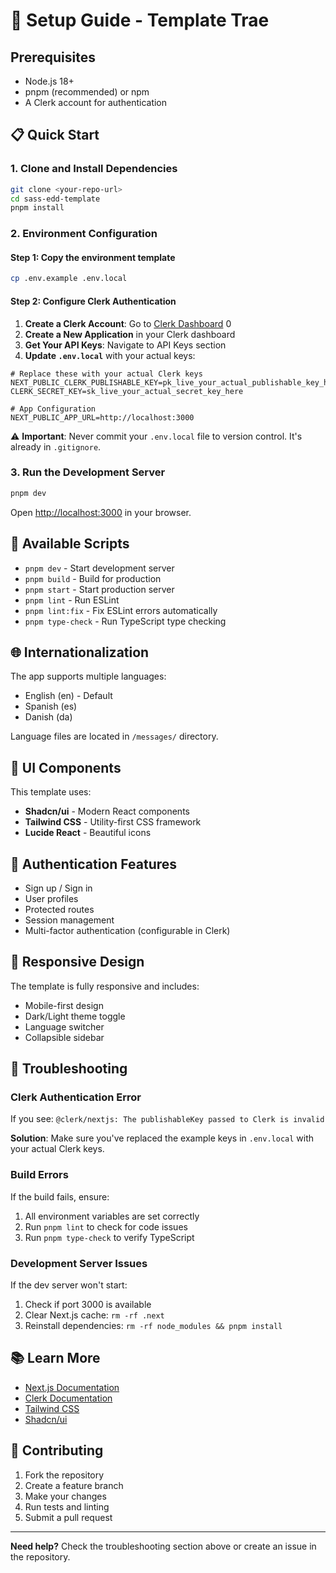 # 🚀 Setup Guide - Template Trae

## Prerequisites

- Node.js 18+ 
- pnpm (recommended) or npm
- A Clerk account for authentication

## 📋 Quick Start

### 1. Clone and Install Dependencies

```bash
git clone <your-repo-url>
cd sass-edd-template
pnpm install
```

### 2. Environment Configuration

#### Step 1: Copy the environment template
```bash
cp .env.example .env.local
```

#### Step 2: Configure Clerk Authentication

1. **Create a Clerk Account**: Go to [Clerk Dashboard](https://dashboard.clerk.com) <mcreference link="https://dashboard.clerk.com/last-active?path=api-keys." index="0">0</mcreference>
2. **Create a New Application** in your Clerk dashboard
3. **Get Your API Keys**: Navigate to API Keys section
4. **Update `.env.local`** with your actual keys:

```env
# Replace these with your actual Clerk keys
NEXT_PUBLIC_CLERK_PUBLISHABLE_KEY=pk_live_your_actual_publishable_key_here
CLERK_SECRET_KEY=sk_live_your_actual_secret_key_here

# App Configuration
NEXT_PUBLIC_APP_URL=http://localhost:3000
```

⚠️ **Important**: Never commit your `.env.local` file to version control. It's already in `.gitignore`.

### 3. Run the Development Server

```bash
pnpm dev
```

Open [http://localhost:3000](http://localhost:3000) in your browser.

## 🔧 Available Scripts

- `pnpm dev` - Start development server
- `pnpm build` - Build for production
- `pnpm start` - Start production server
- `pnpm lint` - Run ESLint
- `pnpm lint:fix` - Fix ESLint errors automatically
- `pnpm type-check` - Run TypeScript type checking

## 🌐 Internationalization

The app supports multiple languages:
- English (en) - Default
- Spanish (es)
- Danish (da)

Language files are located in `/messages/` directory.

## 🎨 UI Components

This template uses:
- **Shadcn/ui** - Modern React components
- **Tailwind CSS** - Utility-first CSS framework
- **Lucide React** - Beautiful icons

## 🔐 Authentication Features

- Sign up / Sign in
- User profiles
- Protected routes
- Session management
- Multi-factor authentication (configurable in Clerk)

## 📱 Responsive Design

The template is fully responsive and includes:
- Mobile-first design
- Dark/Light theme toggle
- Language switcher
- Collapsible sidebar

## 🚨 Troubleshooting

### Clerk Authentication Error

If you see: `@clerk/nextjs: The publishableKey passed to Clerk is invalid`

**Solution**: Make sure you've replaced the example keys in `.env.local` with your actual Clerk keys.

### Build Errors

If the build fails, ensure:
1. All environment variables are set correctly
2. Run `pnpm lint` to check for code issues
3. Run `pnpm type-check` to verify TypeScript

### Development Server Issues

If the dev server won't start:
1. Check if port 3000 is available
2. Clear Next.js cache: `rm -rf .next`
3. Reinstall dependencies: `rm -rf node_modules && pnpm install`

## 📚 Learn More

- [Next.js Documentation](https://nextjs.org/docs)
- [Clerk Documentation](https://clerk.com/docs)
- [Tailwind CSS](https://tailwindcss.com/docs)
- [Shadcn/ui](https://ui.shadcn.com)

## 🤝 Contributing

1. Fork the repository
2. Create a feature branch
3. Make your changes
4. Run tests and linting
5. Submit a pull request

---

**Need help?** Check the troubleshooting section above or create an issue in the repository.